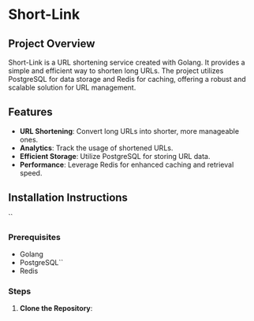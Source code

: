 # Short-Link

## Project Overview
Short-Link is a URL shortening service created with Golang. It provides a simple and efficient way to shorten long URLs. The project utilizes PostgreSQL for data storage and Redis for caching, offering a robust and scalable solution for URL management.

## Features
- **URL Shortening**: Convert long URLs into shorter, more manageable ones.
- **Analytics**: Track the usage of shortened URLs.
- **Efficient Storage**: Utilize PostgreSQL for storing URL data.
- **Performance**: Leverage Redis for enhanced caching and retrieval speed.

## Installation Instructions
``
### Prerequisites
- Golang
- PostgreSQL``
- Redis

### Steps
1. **Clone the Repository**:

